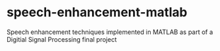 # speech-enhancement-matlab
Speech enhancement techniques implemented in MATLAB as part of a Digitial Signal Processing final project
